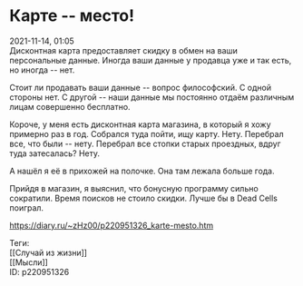Карте -- место!
================

   
 2021-11-14, 01:05   
  Дисконтная карта предоставляет скидку в обмен на ваши персональные данные. Иногда ваши данные у продавца уже и так есть, но иногда -- нет.   
   
 Стоит ли продавать ваши данные -- вопрос философский. С одной стороны нет. С другой -- наши данные мы постоянно отдаём различным лицам совершенно бесплатно.   
   
 Короче, у меня есть дисконтная карта магазина, в который я хожу примерно раз в год. Собрался туда пойти, ищу карту. Нету. Перебрал все, что были -- нету. Перебрал все стопки старых проездных, вдруг туда затесалась? Нету.   
   
 А нашёл я её в прихожей на полочке. Она там лежала больше года.   
   
 Прийдя в магазин, я выяснил, что бонусную программу сильно сократили. Время поисков не стоило скидки. Лучше бы в Dead Cells поиграл.   
    
 <https://diary.ru/~zHz00/p220951326_karte-mesto.htm>   
   
 Теги:   
 [[Случай из жизни]]   
 [[Мысли]]   
 ID: p220951326